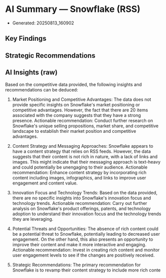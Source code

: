 # AI Summary — Snowflake (RSS)

- Generated: 20250813_160902

## Key Findings

## Strategic Recommendations

## AI Insights (raw)

Based on the competitive data provided, the following insights and recommendations can be deduced:

1. Market Positioning and Competitive Advantages: The data does not provide specific insights on Snowflake's market positioning or competitive advantages. However, the fact that there are 20 items associated with the company suggests that they have a strong presence. Actionable recommendation: Conduct further research on Snowflake's unique selling propositions, market share, and competitive landscape to establish their market position and competitive advantages. 

2. Content Strategy and Messaging Approaches: Snowflake appears to have a content strategy that relies on RSS feeds. However, the data suggests that their content is not rich in nature, with a lack of links and images. This might indicate that their messaging approach is text-heavy and could potentially be unengaging to their audience. Actionable recommendation: Enhance content strategy by incorporating rich content including images, infographics, and links to improve user engagement and content value. 

3. Innovation Focus and Technology Trends: Based on the data provided, there are no specific insights into Snowflake's innovation focus and technology trends. Actionable recommendation: Carry out further analysis on Snowflake's product offerings, patents, and technology adoption to understand their innovation focus and the technology trends they are leveraging.

4. Potential Threats and Opportunities: The absence of rich content could be a potential threat to Snowflake, potentially leading to decreased user engagement. On the other hand, this also presents an opportunity to improve their content and make it more interactive and engaging. Actionable recommendation: Invest in creating rich content and monitor user engagement levels to see if the changes are positively received.

5. Strategic Recommendations: The primary recommendation for Snowflake is to revamp their content strategy to include more rich conte